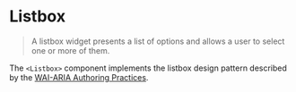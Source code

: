 # Listbox

> A listbox widget presents a list of options and allows a user to select one or more of them.

The `<Listbox>` component implements the listbox design pattern described by the [WAI-ARIA Authoring Practices](https://www.w3.org/TR/wai-aria-practices-1.1/#Listbox).

